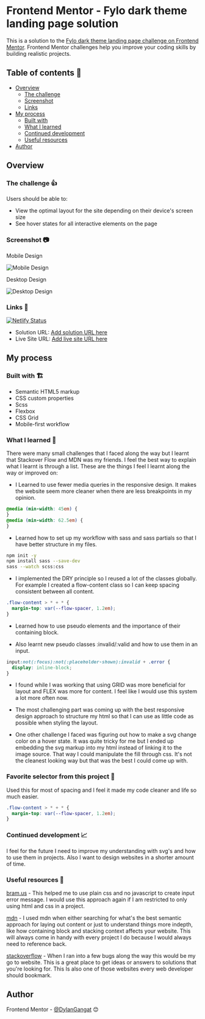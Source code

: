 # Frontend Mentor - Fylo dark theme landing page solution

This is a solution to the [Fylo dark theme landing page challenge on Frontend Mentor](https://www.frontendmentor.io/challenges/fylo-dark-theme-landing-page-5ca5f2d21e82137ec91a50fd). Frontend Mentor challenges help you improve your coding skills by building realistic projects.

## Table of contents 📑

- [Overview](#overview)
  - [The challenge](#the-challenge)
  - [Screenshot](#screenshot)
  - [Links](#links)
- [My process](#my-process)
  - [Built with](#built-with)
  - [What I learned](#what-i-learned)
  - [Continued development](#continued-development)
  - [Useful resources](#useful-resources)
- [Author](#author)

## Overview

### The challenge 👍

Users should be able to:

- View the optimal layout for the site depending on their device's screen size
- See hover states for all interactive elements on the page

### Screenshot 📷

Mobile Design

![Mobile Design](./images/mobile-design.png)

Desktop Design

![Desktop Design](./images/desktop-design.png)

### Links 🔗

[![Netlify Status](https://api.netlify.com/api/v1/badges/61953e61-af99-4ee5-aa1c-247bf4c2cd17/deploy-status)](https://app.netlify.com/sites/dylangangat-fylo-dark-landing-page/deploys)

- Solution URL: [Add solution URL here](https://your-solution-url.com)
- Live Site URL: [Add live site URL here](https://dylangangat-fylo-dark-landing-page.netlify.app/)

## My process

### Built with 🏗️

- Semantic HTML5 markup 
- CSS custom properties
- Scss
- Flexbox
- CSS Grid
- Mobile-first workflow

### What I learned 🧠

There were many small challenges that I faced along the way but I learnt that Stackover Flow and MDN was my friends. I feel the best way to explain what I learnt is through a list. These are the things I feel I learnt along the way or improved on:

- I Learned to use fewer media queries in the responsive design. It makes the website seem more cleaner when there are less breakpoints in my opinion.

```css
@media (min-width: 45em) {
}
@media (min-width: 62.5em) {
}
```

- Learned how to set up my workflow with sass and sass partials so that I have better structure in my files.

```sh
npm init -y
npm install sass --save-dev
sass --watch scss:css
```

- I implemented the DRY principle so I reused a lot of the classes globally. For example I created a flow-content class so I can keep spacing consistent between all content.

```css
.flow-content > * + * {
  margin-top: var(--flow-spacer, 1.2em);
}
```

- Learned how to use pseudo elements and the importance of their containing block.

- Also learnt new pseudo classes :invalid/:valid and how to use them in an input.

```css
input:not(:focus):not(:placeholder-shown):invalid + .error {
  display: inline-block;
}
```

- I found while I was working that using GRID was more beneficial for layout and FLEX was more for content. I feel like I would use this system a lot more often now.

- The most challenging part was coming up with the best responsive design approach to structure my html so that I can use as little code as possible when styling the layout.

- One other challenge I faced was figuring out how to make a svg change color on a hover state. It was quite tricky for me but I ended up embedding the svg markup into my html instead of linking it to the image source. That way I could manipulate the fill through css. It's not the cleanest looking way but that was the best I could come up with.

### Favorite selector from this project 🥇

Used this for most of spacing and I feel it made my code cleaner and life so much easier.

```css
.flow-content > * + * {
  margin-top: var(--flow-spacer, 1.2em);
}
```

### Continued development 📈

I feel for the future I need to improve my understanding with svg's and how to use them in projects.
Also I want to design websites in a shorter amount of time.

### Useful resources 🔖

[bram.us](https://www.bram.us/2021/01/28/form-validation-you-want-notfocusinvalid-not-invalid/) - This helped me to use plain css and no javascript to create input error message. I would use this approach again if I am restricted to only using html and css in a project.

[mdn](https://developer.mozilla.org/en-US/) - I used mdn when either searching for what's the best semantic approach for laying out content or just to understand things more indepth, like how containing block and stacking context affects your website. This will always come in handy with every project I do because I would always need to reference back.

[stackoverflow](https://stackoverflow.com/) - When I ran into a few bugs along the way this would be my go to website. This is a great place to get ideas or answers to solutions that you're looking for. This Is also one of those websites every web developer should bookmark.

## Author

Frontend Mentor - [@DylanGangat](https://www.frontendmentor.io/profile/DylanGangat) 😊
